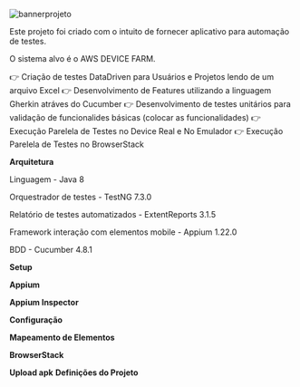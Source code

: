 
![bannerprojeto](https://user-images.githubusercontent.com/22267601/165681863-3f86f68f-1505-41cb-8125-276e11b40fd0.png)

Este projeto foi criado com o intuito de fornecer aplicativo para automação de testes.

O sistema alvo é o AWS DEVICE FARM.

👉 Criação de testes DataDriven para Usuários e Projetos lendo de um arquivo Excel
👉 Desenvolvimento de Features utilizando a linguagem Gherkin atráves do Cucumber
👉 Desenvolvimento de testes unitários para validação de funcionalides básicas (colocar as funcionalidades)
👉 Execução Parelela de Testes no Device Real e No Emulador
👉 Execução Parelela de Testes no BrowserStack

**Arquitetura**


Linguagem - Java 8

Orquestrador de testes - TestNG 7.3.0

Relatório de testes automatizados - ExtentReports 3.1.5

Framework interação com elementos mobile - Appium 1.22.0

BDD - Cucumber 4.8.1 

**Setup**

**Appium**

**Appium Inspector**

**Configuração**

**Mapeamento de Elementos**

**BrowserStack**

**Upload apk**
**Definições do Projeto**
